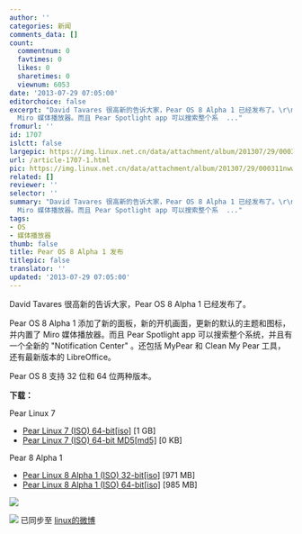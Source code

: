 ```yaml
---
author: ''
categories: 新闻
comments_data: []
count:
  commentnum: 0
  favtimes: 0
  likes: 0
  sharetimes: 0
  viewnum: 6053
date: '2013-07-29 07:05:00'
editorchoice: false
excerpt: "David Tavares 很高新的告诉大家，Pear OS 8 Alpha 1 已经发布了。\r\nPear OS 8 Alpha 1 添加了新的面板，新的开机画面，更新的默认的主题和图标，并内置了
  Miro 媒体播放器。而且 Pear Spotlight app 可以搜索整个系  ..."
fromurl: ''
id: 1707
islctt: false
largepic: https://img.linux.net.cn/data/attachment/album/201307/29/000311nwwk74tzvgaw4tn0.png
url: /article-1707-1.html
pic: https://img.linux.net.cn/data/attachment/album/201307/29/000311nwwk74tzvgaw4tn0.png.thumb.jpg
related: []
reviewer: ''
selector: ''
summary: "David Tavares 很高新的告诉大家，Pear OS 8 Alpha 1 已经发布了。\r\nPear OS 8 Alpha 1 添加了新的面板，新的开机画面，更新的默认的主题和图标，并内置了
  Miro 媒体播放器。而且 Pear Spotlight app 可以搜索整个系  ..."
tags:
- OS
- 媒体播放器
thumb: false
title: Pear OS 8 Alpha 1 发布
titlepic: false
translator: ''
updated: '2013-07-29 07:05:00'
---
```


David Tavares 很高新的告诉大家，Pear OS 8 Alpha 1 已经发布了。


Pear OS 8 Alpha 1 添加了新的面板，新的开机画面，更新的默认的主题和图标，并内置了 Miro 媒体播放器。而且 Pear Spotlight app 可以搜索整个系统，并且有一个全新的 "Notification Center" 。还包括 MyPear 和 Clean My Pear 工具，还有最新版本的 LibreOffice。


Pear OS 8 支持 32 位和 64 位两种版本。  
  
**下载：**


Pear Linux 7


* [Pear Linux 7 (ISO) 64-bit[iso]](http://sourceforge.net/projects/pearlinuxprivat/files/Pear%20OS%207%20Release/pearos7-amd64.iso/download) [1 GB]
* [Pear Linux 7 (ISO) 64-bit MD5[md5]](http://sourceforge.net/projects/pearlinuxprivat/files/Pear%20OS%207%20Release/pearos7-amd64.iso.md5/download) [0 KB]


Pear 8 Alpha 1


* [Pear Linux 8 Alpha 1 (ISO) 32-bit[iso]](http://sourceforge.net/projects/peardevbuild/files/pearos8-alpha1-32.iso/download) [971 MB]
* [Pear Linux 8 Alpha 1 (ISO) 64-bit[iso]](http://sourceforge.net/projects/peardevbuild/files/pearos8-alpha1-64.iso/download) [985 MB]


![](https://img.linux.net.cn/data/attachment/album/201307/29/000311nwwk74tzvgaw4tn0.png)


![](https://img.linux.net.cn/xwb/images/bgimg/icon_logo.png) 已同步至 [linux的微博](http://weibo.com/1772191555)